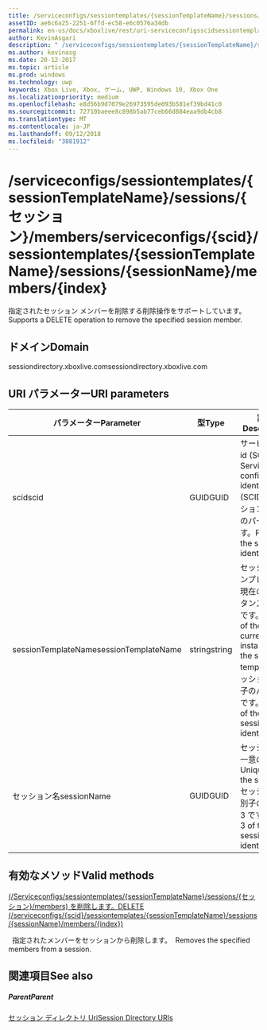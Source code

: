 ```yaml
---
title: /serviceconfigs/sessiontemplates/{sessionTemplateName}/sessions/{セッション}/members
assetID: ae6c6a25-2251-6ffd-ec58-e6c0576a34db
permalink: en-us/docs/xboxlive/rest/uri-serviceconfigsscidsessiontemplatessessiontemplatenamesessionnamemembersindex.html
author: KevinAsgari
description: " /serviceconfigs/sessiontemplates/{sessionTemplateName}/sessions/{セッション}/members"
ms.author: kevinasg
ms.date: 20-12-2017
ms.topic: article
ms.prod: windows
ms.technology: uwp
keywords: Xbox Live, Xbox, ゲーム, UWP, Windows 10, Xbox One
ms.localizationpriority: medium
ms.openlocfilehash: e8d56b9d7079e26973595de093b581ef39bd41c0
ms.sourcegitcommit: 72710baeee8c898b5ab77ceb66d884eaa9db4cb8
ms.translationtype: MT
ms.contentlocale: ja-JP
ms.lasthandoff: 09/12/2018
ms.locfileid: "3881912"
---
```

# <a name="serviceconfigsscidsessiontemplatessessiontemplatenamesessionssessionnamemembersindex"></a><span data-ttu-id="741f7-104">/serviceconfigs/sessiontemplates/{sessionTemplateName}/sessions/{セッション}/members</span><span class="sxs-lookup"><span data-stu-id="741f7-104">/serviceconfigs/{scid}/sessiontemplates/{sessionTemplateName}/sessions/{sessionName}/members/{index}</span></span>
<span data-ttu-id="741f7-105">指定されたセッション メンバーを削除する削除操作をサポートしています。</span><span class="sxs-lookup"><span data-stu-id="741f7-105">Supports a DELETE operation to remove the specified session member.</span></span>
<a id="ID4EO"></a>


## <a name="domain"></a><span data-ttu-id="741f7-106">ドメイン</span><span class="sxs-lookup"><span data-stu-id="741f7-106">Domain</span></span>
<span data-ttu-id="741f7-107">sessiondirectory.xboxlive.com</span><span class="sxs-lookup"><span data-stu-id="741f7-107">sessiondirectory.xboxlive.com</span></span>  
<a id="ID4ET"></a>


## <a name="uri-parameters"></a><span data-ttu-id="741f7-108">URI パラメーター</span><span class="sxs-lookup"><span data-stu-id="741f7-108">URI parameters</span></span>

| <span data-ttu-id="741f7-109">パラメーター</span><span class="sxs-lookup"><span data-stu-id="741f7-109">Parameter</span></span>| <span data-ttu-id="741f7-110">型</span><span class="sxs-lookup"><span data-stu-id="741f7-110">Type</span></span>| <span data-ttu-id="741f7-111">説明</span><span class="sxs-lookup"><span data-stu-id="741f7-111">Description</span></span>|
| --- | --- | --- |
| <span data-ttu-id="741f7-112">scid</span><span class="sxs-lookup"><span data-stu-id="741f7-112">scid</span></span>| <span data-ttu-id="741f7-113">GUID</span><span class="sxs-lookup"><span data-stu-id="741f7-113">GUID</span></span>| <span data-ttu-id="741f7-114">サービス構成 id (SCID)。</span><span class="sxs-lookup"><span data-stu-id="741f7-114">Service configuration identifier (SCID).</span></span> <span data-ttu-id="741f7-115">セッション識別子のパート 1 です。</span><span class="sxs-lookup"><span data-stu-id="741f7-115">Part 1 of the session identifier.</span></span>|
| <span data-ttu-id="741f7-116">sessionTemplateName</span><span class="sxs-lookup"><span data-stu-id="741f7-116">sessionTemplateName</span></span>| <span data-ttu-id="741f7-117">string</span><span class="sxs-lookup"><span data-stu-id="741f7-117">string</span></span>| <span data-ttu-id="741f7-118">セッション テンプレートの現在のインスタンスの名前です。</span><span class="sxs-lookup"><span data-stu-id="741f7-118">Name of the current instance of the session template.</span></span> <span data-ttu-id="741f7-119">セッション識別子のパート 2 です。</span><span class="sxs-lookup"><span data-stu-id="741f7-119">Part 2 of the session identifier.</span></span>|
| <span data-ttu-id="741f7-120">セッション名</span><span class="sxs-lookup"><span data-stu-id="741f7-120">sessionName</span></span>| <span data-ttu-id="741f7-121">GUID</span><span class="sxs-lookup"><span data-stu-id="741f7-121">GUID</span></span>| <span data-ttu-id="741f7-122">セッションの一意の ID。</span><span class="sxs-lookup"><span data-stu-id="741f7-122">Unique ID of the session.</span></span> <span data-ttu-id="741f7-123">セッション識別子のパート 3 です。</span><span class="sxs-lookup"><span data-stu-id="741f7-123">Part 3 of the session identifier.</span></span>|

<a id="ID4EDC"></a>


## <a name="valid-methods"></a><span data-ttu-id="741f7-124">有効なメソッド</span><span class="sxs-lookup"><span data-stu-id="741f7-124">Valid methods</span></span>

[<span data-ttu-id="741f7-125">(/Serviceconfigs/sessiontemplates/{sessionTemplateName}/sessions/{セッション}/members) を削除します。</span><span class="sxs-lookup"><span data-stu-id="741f7-125">DELETE (/serviceconfigs/{scid}/sessiontemplates/{sessionTemplateName}/sessions/{sessionName}/members/{index})</span></span>](uri-serviceconfigsscidsessiontemplatessessiontemplatenamesessionnamemembersindexdelete.md)

<span data-ttu-id="741f7-126">&nbsp;&nbsp;指定されたメンバーをセッションから削除します。</span><span class="sxs-lookup"><span data-stu-id="741f7-126">&nbsp;&nbsp;Removes the specified members from a session.</span></span>

<a id="ID4ENC"></a>


## <a name="see-also"></a><span data-ttu-id="741f7-127">関連項目</span><span class="sxs-lookup"><span data-stu-id="741f7-127">See also</span></span>

<a id="ID4EPC"></a>


##### <a name="parent"></a><span data-ttu-id="741f7-128">Parent</span><span class="sxs-lookup"><span data-stu-id="741f7-128">Parent</span></span>

[<span data-ttu-id="741f7-129">セッション ディレクトリ Uri</span><span class="sxs-lookup"><span data-stu-id="741f7-129">Session Directory URIs</span></span>](atoc-reference-sessiondirectory.md)
